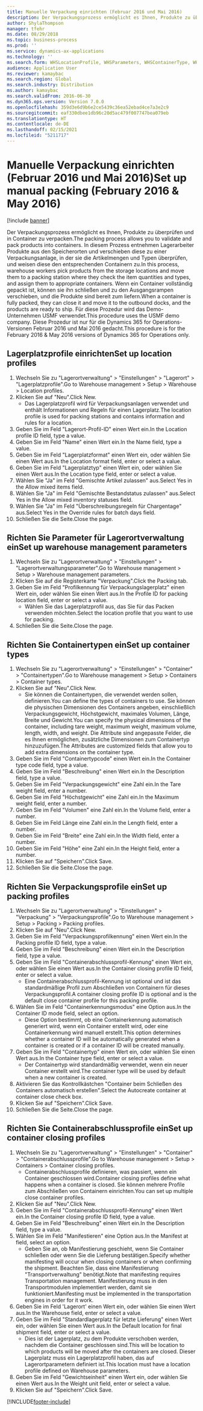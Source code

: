 ```yaml
---
title: Manuelle Verpackung einrichten (Februar 2016 und Mai 2016)
description: Der Verpackungsprozess ermöglicht es Ihnen, Produkte zu überprüfen und in Container zu verpacken.
author: ShylaThompson
manager: tfehr
ms.date: 08/29/2018
ms.topic: business-process
ms.prod: ''
ms.service: dynamics-ax-applications
ms.technology: ''
ms.search.form: WHSLocationProfile, WHSParameters, WHSContainerType, WHSPackProfile, WHSCloseContainerProfile, InventLocationIdLookup, UnitOfMeasureLookup
audience: Application User
ms.reviewer: kamaybac
ms.search.region: Global
ms.search.industry: Distribution
ms.author: kamaybac
ms.search.validFrom: 2016-06-30
ms.dyn365.ops.version: Version 7.0.0
ms.openlocfilehash: 359d3e6d9b6e2ce5439c36ea52ebad4ce7a3e2c9
ms.sourcegitcommit: eaf330dbee1db96c20d5ac479f007747bea079eb
ms.translationtype: HT
ms.contentlocale: de-DE
ms.lasthandoff: 02/15/2021
ms.locfileid: "5211717"
---
```

# <a name="set-up-manual-packing-february-2016--may-2016"></a><span data-ttu-id="4aa6e-103">Manuelle Verpackung einrichten (Februar 2016 und Mai 2016)</span><span class="sxs-lookup"><span data-stu-id="4aa6e-103">Set up manual packing (February 2016 & May 2016)</span></span>

[!include [banner](../../includes/banner.md)]

<span data-ttu-id="4aa6e-104">Der Verpackungsprozess ermöglicht es Ihnen, Produkte zu überprüfen und in Container zu verpacken.</span><span class="sxs-lookup"><span data-stu-id="4aa6e-104">The packing process allows you to validate and pack products into containers.</span></span> <span data-ttu-id="4aa6e-105">In diesem Prozess entnehmen Lagerarbeiter Produkte aus den Speicherorten und verschieben diese zu einer Verpackungsanlage, in der sie die Artikelmengen und Typen überprüfen, und weisen diese den entsprechenden Containern zu.</span><span class="sxs-lookup"><span data-stu-id="4aa6e-105">In this process, warehouse workers pick products from the storage locations and move them to a packing station where they check the item quantities and types, and assign them to appropriate containers.</span></span> <span data-ttu-id="4aa6e-106">Wenn ein Container vollständig gepackt ist, können sie ihn schließen und zu den Ausgangsrampen verschieben, und die Produkte sind bereit zum liefern.</span><span class="sxs-lookup"><span data-stu-id="4aa6e-106">When a container is fully packed, they can close it and move it to the outbound docks, and the products are ready to ship.</span></span> <span data-ttu-id="4aa6e-107">Für diese Prozedur wird das Demo-Unternehmen USMF verwendet.</span><span class="sxs-lookup"><span data-stu-id="4aa6e-107">This procedure uses the USMF demo company.</span></span> <span data-ttu-id="4aa6e-108">Diese Prozedur ist nur für die Dynamics 365 for Operations-Versionen Februar 2016 und Mai 2016 gedacht.</span><span class="sxs-lookup"><span data-stu-id="4aa6e-108">This procedure is for the February 2016 & May 2016 versions of Dynamics 365 for Operations only.</span></span>


## <a name="set-up-location-profiles"></a><span data-ttu-id="4aa6e-109">Lagerplatzprofile einrichten</span><span class="sxs-lookup"><span data-stu-id="4aa6e-109">Set up location profiles</span></span>
1. <span data-ttu-id="4aa6e-110">Wechseln Sie zu "Lagerortverwaltung" > "Einstellungen" > "Lagerort" > "Lagerplatzprofile".</span><span class="sxs-lookup"><span data-stu-id="4aa6e-110">Go to Warehouse management > Setup > Warehouse > Location profiles.</span></span>
2. <span data-ttu-id="4aa6e-111">Klicken Sie auf "Neu".</span><span class="sxs-lookup"><span data-stu-id="4aa6e-111">Click New.</span></span>
    * <span data-ttu-id="4aa6e-112">Das Lagerplatzprofil wird für Verpackungsanlagen verwendet und enthält Informationen und Regeln für einen Lagerplatz.</span><span class="sxs-lookup"><span data-stu-id="4aa6e-112">The location profile is used for packing stations and contains information and rules for a location.</span></span>  
3. <span data-ttu-id="4aa6e-113">Geben Sie im Feld "Lagerort-Profil-ID" einen Wert ein.</span><span class="sxs-lookup"><span data-stu-id="4aa6e-113">In the Location profile ID field, type a value.</span></span>
4. <span data-ttu-id="4aa6e-114">Geben Sie im Feld "Name" einen Wert ein.</span><span class="sxs-lookup"><span data-stu-id="4aa6e-114">In the Name field, type a value.</span></span>
5. <span data-ttu-id="4aa6e-115">Geben Sie im Feld "Lagerplatzformat" einen Wert ein, oder wählen Sie einen Wert aus.</span><span class="sxs-lookup"><span data-stu-id="4aa6e-115">In the Location format field, enter or select a value.</span></span>
6. <span data-ttu-id="4aa6e-116">Geben Sie im Feld "Lagerplatztyp" einen Wert ein, oder wählen Sie einen Wert aus.</span><span class="sxs-lookup"><span data-stu-id="4aa6e-116">In the Location type field, enter or select a value.</span></span>
7. <span data-ttu-id="4aa6e-117">Wählen Sie "Ja" im Feld "Gemischte Artikel zulassen" aus.</span><span class="sxs-lookup"><span data-stu-id="4aa6e-117">Select Yes in the Allow mixed items field.</span></span>
8. <span data-ttu-id="4aa6e-118">Wählen Sie "Ja" im Feld "Gemischte Bestandstatus zulassen" aus.</span><span class="sxs-lookup"><span data-stu-id="4aa6e-118">Select Yes in the Allow mixed  inventory statuses field.</span></span>
9. <span data-ttu-id="4aa6e-119">Wählen Sie "Ja" im Feld "Überschreibungsregeln für Chargentage" aus.</span><span class="sxs-lookup"><span data-stu-id="4aa6e-119">Select Yes in the Override rules for batch days field.</span></span>
10. <span data-ttu-id="4aa6e-120">Schließen Sie die Seite.</span><span class="sxs-lookup"><span data-stu-id="4aa6e-120">Close the page.</span></span>

## <a name="set-up-warehouse-management-parameters"></a><span data-ttu-id="4aa6e-121">Richten Sie Parameter für Lagerortverwaltung ein</span><span class="sxs-lookup"><span data-stu-id="4aa6e-121">Set up warehouse management parameters</span></span> 
1. <span data-ttu-id="4aa6e-122">Wechseln Sie zu "Lagerortverwaltung" > "Einstellungen" > "Lagerortverwaltungsparameter".</span><span class="sxs-lookup"><span data-stu-id="4aa6e-122">Go to Warehouse management > Setup > Warehouse management parameters.</span></span>
2. <span data-ttu-id="4aa6e-123">Klicken Sie auf die Registerkarte "Verpackung".</span><span class="sxs-lookup"><span data-stu-id="4aa6e-123">Click the Packing tab.</span></span>
3. <span data-ttu-id="4aa6e-124">Geben Sie im Feld "Profilkennung für Verpackungslagerplatz" einen Wert ein, oder wählen Sie einen Wert aus.</span><span class="sxs-lookup"><span data-stu-id="4aa6e-124">In the Profile ID for packing location field, enter or select a value.</span></span>
    * <span data-ttu-id="4aa6e-125">Wählen Sie das Lagerplatzprofil aus, das Sie für das Packen verwenden möchten.</span><span class="sxs-lookup"><span data-stu-id="4aa6e-125">Select the location profile that you want to use for packing.</span></span>  
4. <span data-ttu-id="4aa6e-126">Schließen Sie die Seite.</span><span class="sxs-lookup"><span data-stu-id="4aa6e-126">Close the page.</span></span>

## <a name="set-up-container-types"></a><span data-ttu-id="4aa6e-127">Richten Sie Containertypen ein</span><span class="sxs-lookup"><span data-stu-id="4aa6e-127">Set up container types</span></span>
1. <span data-ttu-id="4aa6e-128">Wechseln Sie zu "Lagerortverwaltung" > "Einstellungen" > "Container" > "Containertypen".</span><span class="sxs-lookup"><span data-stu-id="4aa6e-128">Go to Warehouse management > Setup > Containers > Container types.</span></span>
2. <span data-ttu-id="4aa6e-129">Klicken Sie auf "Neu".</span><span class="sxs-lookup"><span data-stu-id="4aa6e-129">Click New.</span></span>
    * <span data-ttu-id="4aa6e-130">Sie können die Containertypen, die verwendet werden sollen, definieren.</span><span class="sxs-lookup"><span data-stu-id="4aa6e-130">You can define the types of containers to use.</span></span> <span data-ttu-id="4aa6e-131">Sie können die physischen Dimensionen des Containers angeben, einschließlich Verpackungsgewicht, Höchstgewicht, maximales Volumen, Länge, Breite und Gewicht.</span><span class="sxs-lookup"><span data-stu-id="4aa6e-131">You can specify the physical dimensions of the container, including tare weight, maximum weight, maximum volume, length, width, and weight.</span></span>  <span data-ttu-id="4aa6e-132">Die Attribute sind angepasste Felder, die es Ihnen ermöglichen, zusätzliche Dimensionen zum Containertyp hinzuzufügen.</span><span class="sxs-lookup"><span data-stu-id="4aa6e-132">The Attributes are customized fields that allow you to add extra dimensions on the container type.</span></span>     
3. <span data-ttu-id="4aa6e-133">Geben Sie im Feld "Containertypcode" einen Wert ein.</span><span class="sxs-lookup"><span data-stu-id="4aa6e-133">In the Container type code field, type a value.</span></span>
4. <span data-ttu-id="4aa6e-134">Geben Sie im Feld "Beschreibung" einen Wert ein.</span><span class="sxs-lookup"><span data-stu-id="4aa6e-134">In the Description field, type a value.</span></span>
5. <span data-ttu-id="4aa6e-135">Geben Sie im Feld "Verpackungsgewicht" eine Zahl ein.</span><span class="sxs-lookup"><span data-stu-id="4aa6e-135">In the Tare weight field, enter a number.</span></span>
6. <span data-ttu-id="4aa6e-136">Geben Sie im Feld "Höchstgewicht" eine Zahl ein.</span><span class="sxs-lookup"><span data-stu-id="4aa6e-136">In the Maximum weight field, enter a number.</span></span>
7. <span data-ttu-id="4aa6e-137">Geben Sie im Feld "Volumen" eine Zahl ein.</span><span class="sxs-lookup"><span data-stu-id="4aa6e-137">In the Volume field, enter a number.</span></span>
8. <span data-ttu-id="4aa6e-138">Geben Sie im Feld Länge eine Zahl ein.</span><span class="sxs-lookup"><span data-stu-id="4aa6e-138">In the Length field, enter a number.</span></span>
9. <span data-ttu-id="4aa6e-139">Geben Sie im Feld "Breite" eine Zahl ein.</span><span class="sxs-lookup"><span data-stu-id="4aa6e-139">In the Width field, enter a number.</span></span>
10. <span data-ttu-id="4aa6e-140">Geben Sie im Feld "Höhe" eine Zahl ein.</span><span class="sxs-lookup"><span data-stu-id="4aa6e-140">In the Height field, enter a number.</span></span>
11. <span data-ttu-id="4aa6e-141">Klicken Sie auf "Speichern".</span><span class="sxs-lookup"><span data-stu-id="4aa6e-141">Click Save.</span></span>
12. <span data-ttu-id="4aa6e-142">Schließen Sie die Seite.</span><span class="sxs-lookup"><span data-stu-id="4aa6e-142">Close the page.</span></span>

## <a name="set-up-packing-profiles"></a><span data-ttu-id="4aa6e-143">Richten Sie Verpackungsprofile ein</span><span class="sxs-lookup"><span data-stu-id="4aa6e-143">Set up packing profiles</span></span>
1. <span data-ttu-id="4aa6e-144">Wechseln Sie zu "Lagerortverwaltung" > "Einstellungen" > "Verpackung" > "Verpackungsprofile".</span><span class="sxs-lookup"><span data-stu-id="4aa6e-144">Go to Warehouse management > Setup > Packing > Packing profiles.</span></span>
2. <span data-ttu-id="4aa6e-145">Klicken Sie auf "Neu".</span><span class="sxs-lookup"><span data-stu-id="4aa6e-145">Click New.</span></span>
3. <span data-ttu-id="4aa6e-146">Geben Sie im Feld "Verpackungsprofilkennung" einen Wert ein.</span><span class="sxs-lookup"><span data-stu-id="4aa6e-146">In the Packing profile ID field, type a value.</span></span>
4. <span data-ttu-id="4aa6e-147">Geben Sie im Feld "Beschreibung" einen Wert ein.</span><span class="sxs-lookup"><span data-stu-id="4aa6e-147">In the Description field, type a value.</span></span>
5. <span data-ttu-id="4aa6e-148">Geben Sie im Feld "Containerabschlussprofil-Kennung" einen Wert ein, oder wählen Sie einen Wert aus.</span><span class="sxs-lookup"><span data-stu-id="4aa6e-148">In the Container closing profile ID field, enter or select a value.</span></span>
    * <span data-ttu-id="4aa6e-149">Eine Containerabschlussprofil-Kennung ist optional und ist das standardmäßige Profil zum Abschließen von Containern für dieses Verpackungsprofil.</span><span class="sxs-lookup"><span data-stu-id="4aa6e-149">A container closing profile ID is optional and is the default close container profile for this packing profile.</span></span>  
6. <span data-ttu-id="4aa6e-150">Wählen Sie im Feld "Containerkennungsmodus" eine Option aus.</span><span class="sxs-lookup"><span data-stu-id="4aa6e-150">In the Container ID mode field, select an option.</span></span>
    * <span data-ttu-id="4aa6e-151">Diese Option bestimmt, ob eine Containerkennung automatisch generiert wird, wenn ein Container erstellt wird, oder eine Containerkennung wird manuell erstellt.</span><span class="sxs-lookup"><span data-stu-id="4aa6e-151">This option determines whether a container ID will be automatically generated when a container is created or if a container ID will be created manually.</span></span>  
7. <span data-ttu-id="4aa6e-152">Geben Sie im Feld "Containertyp" einen Wert ein, oder wählen Sie einen Wert aus.</span><span class="sxs-lookup"><span data-stu-id="4aa6e-152">In the Container type field, enter or select a value.</span></span>
    * <span data-ttu-id="4aa6e-153">Der Containertyp wird standardmäßig verwendet, wenn ein neuer Container erstellt wird.</span><span class="sxs-lookup"><span data-stu-id="4aa6e-153">The container type will be used by default when a new container is created.</span></span>  
8. <span data-ttu-id="4aa6e-154">Aktivieren Sie das Kontrollkästchen "Container beim Schließen des Containers automatisch erstellen".</span><span class="sxs-lookup"><span data-stu-id="4aa6e-154">Select the Autocreate container at container close check box.</span></span>
9. <span data-ttu-id="4aa6e-155">Klicken Sie auf "Speichern".</span><span class="sxs-lookup"><span data-stu-id="4aa6e-155">Click Save.</span></span>
10. <span data-ttu-id="4aa6e-156">Schließen Sie die Seite.</span><span class="sxs-lookup"><span data-stu-id="4aa6e-156">Close the page.</span></span>

## <a name="set-up-container-closing-profiles"></a><span data-ttu-id="4aa6e-157">Richten Sie Containerabschlussprofile ein</span><span class="sxs-lookup"><span data-stu-id="4aa6e-157">Set up container closing profiles</span></span>
1. <span data-ttu-id="4aa6e-158">Wechseln Sie zu "Lagerortverwaltung" > "Einstellungen" > "Container" > "Containerabschlussprofile".</span><span class="sxs-lookup"><span data-stu-id="4aa6e-158">Go to Warehouse management > Setup > Containers > Container closing profiles.</span></span>
    * <span data-ttu-id="4aa6e-159">Containerabschlussprofile definieren, was passiert, wenn ein Container geschlossen wird.</span><span class="sxs-lookup"><span data-stu-id="4aa6e-159">Container closing profiles define what happens when a container is closed.</span></span> <span data-ttu-id="4aa6e-160">Sie können mehrere Profile zum Abschließen von Containern einrichten.</span><span class="sxs-lookup"><span data-stu-id="4aa6e-160">You can set up multiple close container profiles.</span></span>       
2. <span data-ttu-id="4aa6e-161">Klicken Sie auf "Neu".</span><span class="sxs-lookup"><span data-stu-id="4aa6e-161">Click New.</span></span>
3. <span data-ttu-id="4aa6e-162">Geben Sie im Feld "Containerabschlussprofil-Kennung" einen Wert ein.</span><span class="sxs-lookup"><span data-stu-id="4aa6e-162">In the Container closing profile ID field, type a value.</span></span>
4. <span data-ttu-id="4aa6e-163">Geben Sie im Feld "Beschreibung" einen Wert ein.</span><span class="sxs-lookup"><span data-stu-id="4aa6e-163">In the Description field, type a value.</span></span>
5. <span data-ttu-id="4aa6e-164">Wählen Sie im Feld "Manifestieren" eine Option aus.</span><span class="sxs-lookup"><span data-stu-id="4aa6e-164">In the Manifest at field, select an option.</span></span>
    * <span data-ttu-id="4aa6e-165">Geben Sie an, ob Manifestierung geschieht, wenn Sie Container schließen oder wenn Sie die Lieferung bestätigen.</span><span class="sxs-lookup"><span data-stu-id="4aa6e-165">Specify whether manifesting will occur when closing containers or when confirming the shipment.</span></span> <span data-ttu-id="4aa6e-166">Beachten Sie, dass eine Manifestierung "Transportverwaltung" benötigt.</span><span class="sxs-lookup"><span data-stu-id="4aa6e-166">Note that manifesting requires Transportation management.</span></span> <span data-ttu-id="4aa6e-167">Manifestierung muss in den Transportmodulen implementiert werden, damit sie funktioniert.</span><span class="sxs-lookup"><span data-stu-id="4aa6e-167">Manifesting must be implemented in the transportation engines in order for it work.</span></span>  
6. <span data-ttu-id="4aa6e-168">Geben Sie im Feld 'Lagerort' einen Wert ein, oder wählen Sie einen Wert aus.</span><span class="sxs-lookup"><span data-stu-id="4aa6e-168">In the Warehouse field, enter or select a value.</span></span>
7. <span data-ttu-id="4aa6e-169">Geben Sie im Feld "Standardlagerplatz für letzte Lieferung" einen Wert ein, oder wählen Sie einen Wert aus.</span><span class="sxs-lookup"><span data-stu-id="4aa6e-169">In the Default location for final shipment field, enter or select a value.</span></span>
    * <span data-ttu-id="4aa6e-170">Dies ist der Lagerplatz, zu dem Produkte verschoben werden, nachdem die Container geschlossen sind.</span><span class="sxs-lookup"><span data-stu-id="4aa6e-170">This will be location to which products will be moved after the containers are closed.</span></span> <span data-ttu-id="4aa6e-171">Dieser Lagerplatz muss ein Lagerplatzprofil haben, das auf Lagerortparametern definiert ist.</span><span class="sxs-lookup"><span data-stu-id="4aa6e-171">This location must have a location profile defined on Warehouse parameters.</span></span>  
8. <span data-ttu-id="4aa6e-172">Geben Sie im Feld "Gewichtseinheit" einen Wert ein, oder wählen Sie einen Wert aus.</span><span class="sxs-lookup"><span data-stu-id="4aa6e-172">In the Weight unit field, enter or select a value.</span></span>
9. <span data-ttu-id="4aa6e-173">Klicken Sie auf "Speichern".</span><span class="sxs-lookup"><span data-stu-id="4aa6e-173">Click Save.</span></span>



[!INCLUDE[footer-include](../../../includes/footer-banner.md)]